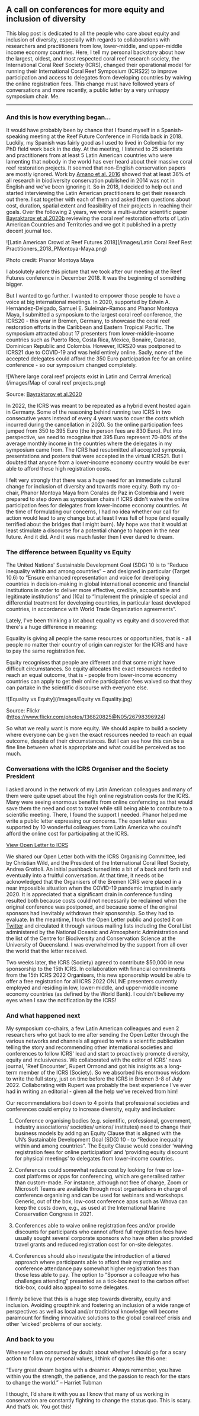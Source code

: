 ## A call on conferences for more equity and inclusion of diversity

This blog post is dedicated to all the people who care about equity and inclusion of diversity, especially with regards to collaborations with researchers and practitioners from low, lower-middle, and upper-middle income economy countries. Here, I tell my personal backstory about how the largest, oldest, and most respected coral reef research society, the International Coral Reef Society (ICRS), changed their operational model for running their International Coral Reef Symposium (ICRS22) to improve participation and access to delegates from developing countries by waiving the online registration fees. This change must have followed years of conversations and more recently, a public letter by a very unhappy symposium chair. Me.

---

### And this is how everything began...

It would have probably been by chance that I found myself in a Spanish-speaking meeting at the Reef Future Conference in Florida back in 2018. Luckily, my Spanish was fairly good as I used to lived in Colombia for my PhD field work back in the day. At the meeting, I listened to 25 scientists and practitioners from at least 5 Latin American countries who were lamenting that nobody in the world has ever heard about their massive coral reef restoration projects. It seemed that non-English conservation papers are mostly ignored. Work by [Amano et al. 2016](https://journals.plos.org/plosbiology/article?id=10.1371/journal.pbio.2000933 "Link to Amano et al. 2016 paper") showed that at least 36% of all research in biodiversity conservation published in 2014 was not in English and we've been ignoring it. So in 2018, I decided to help out and started interviewing the Latin American practitioners to get their research out there. I sat together with each of them and asked them questions about cost, duration, spatial extent and feasibility of their projects in reaching their goals. Over the following 2 years, we wrote a multi-author scientific paper [Bayraktarov et al.2020b](https://journals.plos.org/plosone/article?id=10.1371/journal.pone.0228477 "Link to Bayraktarov et al 2020 paper") reviewing the coral reef restoration efforts of Latin American Countries and Territories and we got it published in a pretty decent journal too.

![Latin American Crowd at Reef Futures 2018](/images/Latin Coral Reef Rest Practitioners_2018_PMontoya-Maya.png)

Photo credit: Phanor Montoya Maya

I absolutely adore this picture that we took after our meeting at the Reef Futures conference in December 2018. It was the beginning of something bigger.
 
But I wanted to go further. I wanted to empower those people to have a voice at big international meetings. In 2020, supported by Edwin A. Hernández-Delgado, Samuel E. Suleimán-Ramos and Phanor Montoya Maya, I submitted a symposium to the largest coral reef conference, the ICRS20 - this year in Bremen, Germany, to showcase the coral reef restoration efforts in the Caribbean and Eastern Tropical Pacific. The symposium attracted about 17 presenters from lower-middle-income countries such as Puerto Rico, Costa Rica, Mexico, Bonaire, Curacao, Dominican Republic and Colombia. However, ICRS20 was postponed to ICRS21 due to COVID-19 and was held entirely online. Sadly, none of the accepted delegates could afford the 350 Euro participation fee for an online conference - so our symposium changed completely.

![Where large coral reef projects exist in Latin and Central America](/images/Map of coral reef projects.png)

Source: [Bayraktarov et al.2020](https://journals.plos.org/plosone/article?id=10.1371/journal.pone.0228477 "Link to Bayraktarov et al 2020 paper")
 
In 2022, the ICRS was meant to be repeated as a hybrid event hosted again in Germany. Some of the reasoning behind running two ICRS in two consecutive years instead of every 4 years was to cover the costs which incurred during the cancellation in 2020. So the online participation fees jumped from 350 to 395 Euro (the in person fees are 830 Euro). Put into perspective, we need to recognise that 395 Euro represent 70-80% of the average monthly income in the countries where the delegates in my symposium came from. The ICRS had resubmitted all accepted symposia, presentations and posters that were accepted in the virtual ICRS21. But I doubted that anyone from a lower-income economy country would be ever able to afford these high registration costs.
 
I felt very strongly that there was a huge need for an immediate cultural change for inclusion of diversity and towards more equity. Both my co-chair, Phanor Montoya Maya from Corales de Paz in Colombia and I were prepared to step down as symposium chairs if ICRS didn't waive the online participation fees for delegates from lower-income economy countries. At the time of formulating our concerns, I had no idea whether our call for action would lead to any change but at least I was full of hope (and equally terrified about the bridges that I might burn). My hope was that it would at least stimulate a discourse for a potential change to happen in the near future. And it did. And it was much faster then I ever dared to dream.


### The difference between Equality vs Equity
 
The United Nations' Sustainable Development Goal (SDG) 10 is to “Reduce inequality within and among countries” – and designed in particular (Target 10.6) to “Ensure enhanced representation and voice for developing countries in decision-making in global international economic and financial institutions in order to deliver more effective, credible, accountable and legitimate institutions” and (10a) to “Implement the principle of special and differential treatment for developing countries, in particular least developed countries, in accordance with World Trade Organization agreements”. 

Lately, I've been thinking a lot about equality vs equity and discovered that there's a huge difference in meaning:

Equality is giving all people the same resources or opportunities, that is - all people no matter their country of origin can register for the ICRS and have to pay the same registration fee.

Equity recognises that people are different and that some might have difficult circumstances. So equity allocates the exact resources needed to reach an equal outcome, that is - people from lower-income economy countries can apply to get their online participation fees waived so that they can partake in the scientific discourse with everyone else.

![Equality vs Equity](/images/Equity vs Equality.jpg)

Source: Flickr (https://www.flickr.com/photos/136820825@N05/26798396924)

So what we really want is more equity. We should aspire to build a society where everyone can be given the exact resources needed to reach an equal outcome, despite of their circumstances. But I can see how this can be a fine line between what is appropriate and what could be perceived as too much.

### Conversations with the ICRS Organiser and the Society President

I asked around in the network of my Latin American colleagues and many of them were quite upset about the high online registration costs for the ICRS. Many  were seeing enormous benefits from online conferncing as that would save them the need and cost to travel while still being able to contribute to a scientific meeting. There, I found the support I needed. Phanor helped me write a public letter expressing our concerns. The open letter was supported by 10 wonderful colleagues from Latin America who coulnd't afford the online cost for participating at the ICRS. 

<a href="http://elisabayra.github.io/pdf/Open letter to ICRS 2022 Organisers_EB_PM-M.pdf">View Open Letter to ICRS</a>

We shared our Open Letter both with the ICRS Organising Committee, led by Christian Wild, and the President of the International Coral Reef Society, Andrea Grottoli. An initial pushback turned into a bit of a back and forth and eventually into a fruitful conversation. At that time, it needs ot be acknowledged that the Organisers of the Bremen ICRS were placed in a near impossible situation when the COVID-19 pandemic irrupted in early 2020. It is appreciated that a significant drain in conference funding resulted both because costs could not necessarily be reclaimed when the original conference was postponed, and because some of the original sponsors had inevitably withdrawn their sponsorship. So they had to evaluate. In the meantime, I took the Open Letter public and posted it on  [Twitter](https://twitter.com/ElisaBayra/status/1492394908551761922?s=20&t=mU6XdcIQODtzt7T6Zifynw "Stepping down tweet") and circulated it through various mailing lists including the Coral List administered by the National Oceanic and Atmospheric Administration and the list of the Centre for Biodiversity and Conservation Science at the University of Queensland. I was overwhelmed by the support from all over the world that the letter received.

Two weeks later, the ICRS (Society) agreed to contribute $50,000 in new sponsorship to the 15th ICRS. In collaboration with financial commitments from the 15th ICRS 2022 Organisers, this new sponsorship would be able to offer a free registration for all ICRS 2022 ONLINE presenters currently employed and residing in low, lower-middle, and upper-middle income economy countries (as defined by the World Bank). I couldn't believe my eyes when I saw the notification by the ICRS!

### And what happened next

My symposium co-chairs, a few Latin American colleagues and even 2 researchers who got back to me after sending the Open Letter through the various networks and channels all agreed to write a scientific publication telling the story and recommending other international societies and conferences to follow ICRS' lead and start to proactively promote diversity, equity and inclusiveness. We collaborated with the editor of ICRS' news journal, 'Reef Encounter', Rupert Ormond and got his insights as a long-term member of the ICRS (Society). So we absorbed his enormous wisdom to write the full story, just on time before the ICRS in Bremen 3-8 of July 2022. Collaborating with Rupert was probably the best experience I've ever had in writing an editorial - given all the help we've received from him!

Our recommendations boil down to 4 points that professional societies and conferences could employ to increase diversity, equity and inclusion:

1) Conference organising bodies (e.g. scientific, professional, government, industry associations/ societies/ unions/ institutes) need to change their business models by adding an Equity Clause that is aligned with the UN’s Sustainable Development Goal (SDG) 10 - to “Reduce inequality within and among countries”. The Equity Clause would consider ‘waiving registration fees for online participation’ and ‘providing equity discount for physical meetings’ to delegates from lower-income countries. 

2) Conferences could somewhat reduce cost by looking for free or low-cost platforms or apps for conferencing, which are generalised rather than custom-made. For instance, although not free of charge, Zoom or Microsoft Teams are available through most organisations in charge of conference organising and can be used for webinars and workshops. Generic, out of the box, low-cost conference apps such as Whova can keep the costs down, e.g., as used at the International Marine Conservation Congress in 2021. 

3) Conferences able to waive online registration fees and/or provide discounts for participants who cannot afford full registration fees have usually sought several corporate sponsors who have often also provided travel grants and reduced registration cost for on-site delegates. 

4) Conferences should also investigate the introduction of a tiered approach where participants able to afford their registration and conference attendance pay somewhat higher registration fees than those less able to pay. The option to “Sponsor a colleague who has challenges attending” presented as a tick-box next to the carbon offset tick-box, could also appeal to some delegates. 

I firmly believe that this is a huge step towards diversity, equity and inclusion. Avoiding groupthink and fostering an inclusion of a wide range of perspectives as well as local and/or traditional knowledge will become paramount for finding innovative solutions to the global coral reef crisis and other 'wicked' problems of our society. 

### And back to you
Whenever I am consumed by doubt about whether I should go for a scary action to follow my personal values, I think of quotes like this one:
 
“Every great dream begins with a dreamer. Always remember, you have within you the strength, the patience, and the passion to reach for the stars to change the world.” – Harriet Tubman
 
I thought, I’d share it with you as I know that many of us working in conservation are constantly fighting to change the status quo. This is scary. And that’s ok. You got this!
